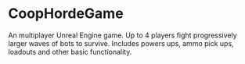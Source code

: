 # CoopHordeGame
An multiplayer Unreal Engine game. Up to 4 players fight progressively larger waves of bots to survive. Includes powers ups, ammo pick ups, loadouts and other basic functionality.
